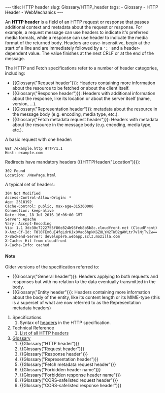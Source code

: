 --- title: HTTP header slug: Glossary/HTTP\_header tags: - Glossary - HTTP Header - WebMechanics ---

An **HTTP header** is a field of an HTTP request or response that passes additional context and metadata about the request or response. For example, a request message can use headers to indicate it's preferred media formats, while a response can use header to indicate the media format of the returned body. Headers are case-insensitive, begin at the start of a line and are immediately followed by a `':'` and a header-dependent value. The value finishes at the next CRLF or at the end of the message.

The HTTP and Fetch specifications refer to a number of header categories, including:

-   {{Glossary("Request header")}}: Headers containing more information about the resource to be fetched or about the client itself.
-   {{Glossary("Response header")}}: Headers with additional information about the response, like its location or about the server itself (name, version, …).
-   {{Glossary("Representation header")}}: metadata about the resource in the message body (e.g. encoding, media type, etc.).
-   {{Glossary("Fetch metadata request header")}}: Headers with metadata about the resource in the message body (e.g. encoding, media type, etc.).

A basic request with one header:

    GET /example.http HTTP/1.1
    Host: example.com

Redirects have mandatory headers ({{HTTPHeader("Location")}}):

    302 Found
    Location: /NewPage.html

A typical set of headers:

    304 Not Modified
    Access-Control-Allow-Origin: *
    Age: 2318192
    Cache-Control: public, max-age=315360000
    Connection: keep-alive
    Date: Mon, 18 Jul 2016 16:06:00 GMT
    Server: Apache
    Vary: Accept-Encoding
    Via: 1.1 3dc30c7222755f86e824b93feb8b5b8c.cloudfront.net (CloudFront)
    X-Amz-Cf-Id: TOl0FEm6uI4fgLdrKJx0Vao5hpkKGZULYN2TWD2gAWLtr7vlNjTvZw==
    X-Backend-Server: developer6.webapp.scl3.mozilla.com
    X-Cache: Hit from cloudfront
    X-Cache-Info: cached

#### Note

Older versions of the specification referred to:

-   {{Glossary("General header")}}: Headers applying to both requests and responses but with no relation to the data eventually transmitted in the body.
-   {{Glossary("Entity header")}}: Headers containing more information about the body of the entity, like its content length or its MIME-type (this is a superset of what are now referred to as the Representation metadata headers)

1.  Specifications
    1.  Syntax of [headers](https://datatracker.ietf.org/doc/html/rfc7230#section-3.2) in the HTTP specification.
2.  Technical Reference
    1.  [List of all HTTP headers](/en-US/docs/Web/HTTP/Headers)
3.  [Glossary](/en-US/docs/Glossary)
    1.  {{Glossary("HTTP header")}}
    2.  {{Glossary("Request header")}}
    3.  {{Glossary("Response header")}}
    4.  {{Glossary("Representation header")}}
    5.  {{Glossary("Fetch metadata request header")}}
    6.  {{Glossary("Forbidden header name")}}
    7.  {{Glossary("Forbidden response header name")}}
    8.  {{Glossary("CORS-safelisted request header")}}
    9.  {{Glossary("CORS-safelisted response header")}}
